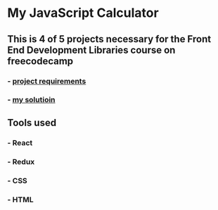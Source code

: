# My JavaScript Calculator

## This is 4 of 5 projects necessary for the Front End Development Libraries course on freecodecamp

### - [project requirements](https://www.freecodecamp.org/learn/front-end-development-libraries/front-end-development-libraries-projects/build-a-javascript-calculator) 
### - [my solutioin](https://rataysh.github.io/BuildJavaScriptCalculator/)

## Tools used
### - React
### - Redux
### - CSS
### - HTML
